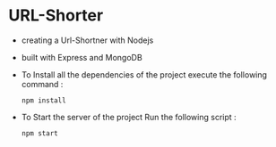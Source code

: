 # URL-Shorter 
- creating a Url-Shortner with Nodejs
- built with Express and MongoDB

- To Install all the dependencies of the project execute the following command :
  ```
  npm install

  ```
- To Start the server of the project Run the following script :

   ```
   npm start

   ```



